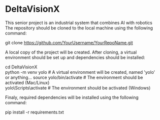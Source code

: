 # DeltaVisionX
This senior project is an industrial system that combines AI with robotics
The repository should be cloned to the local machine using the following command:

git clone https://github.com/YourUsername/YourRepoName.git

A local copy of the project will be created.
After cloning, a virtual environment should be set up and dependencies should be installed:

cd DeltaVisionX  
python -m venv yolo  # A virtual environment will be created, named 'yolo' or anything... 
source yolo/bin/activate  # The environment should be activated (Mac/Linux)  
yolo\Scripts\activate  # The environment should be activated (Windows) 

Finaly, required dependencies will be installed using the following command:

pip install -r requirements.txt

